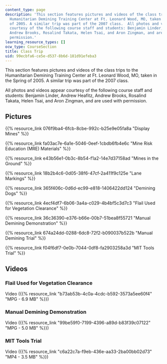 ```yaml
---
content_type: page
description: 'This section features pictures and videos of the class trips to the
  Humanitarian Demining Training Center at Ft. Leonard Wood, MO, taken in the Spring
  of 2005. A similar trip was part of the 2007 class.  All photos and videos appear
  courtesy of the following course staff and students: Benjamin Linder, Andrew Heafitz,
  Andrew Brooks, Rosalind Takata, Helen Tsai, and Aron Zingman, and are used with
  permission.'
learning_resource_types: []
ocw_type: CourseSection
title: Class Trip
uid: 99ecbfa6-ce5e-d537-8b6d-181d91efeba3
---
```


This section features pictures and videos of the class trips to the Humanitarian Demining Training Center at Ft. Leonard Wood, MO, taken in the Spring of 2005. A similar trip was part of the 2007 class.

All photos and videos appear courtesy of the following course staff and students: Benjamin Linder, Andrew Heafitz, Andrew Brooks, Rosalind Takata, Helen Tsai, and Aron Zingman, and are used with permission.

Pictures
--------

{{% resource_link 076f9ba4-6fcb-8cbe-992c-b25e9e05fa8a "Display Mines" %}}

{{% resource_link fa03ac7e-6a1e-5046-0eef-1cbdb6fb4e6c "Mine Risk Education (MRE) Materials" %}}

{{% resource_link e43b56e1-0b3c-8b54-f1a2-14e7d37158ad "Mines in the Ground" %}}

{{% resource_link 18b2b4c6-0d05-38f6-47cf-2a411f9c125e "Lane Markings" %}}

{{% resource_link 365f406c-0d6d-ec99-e818-1406422dd124 "Demining Dogs" %}}

{{% resource_link 4ecf4df7-6b06-3a4a-c029-4b4bf5c3d7c3 "Flail Used for Vegetation Clearance" %}}

{{% resource_link 36c36390-e376-b66e-00b7-51bea8f55721 "Manual Demining Demonstration" %}}

{{% resource_link 674a24dd-0288-6dc8-72f2-b090037b522b "Manual Demining Trial" %}}

{{% resource_link f04f6df7-0e0b-7044-0df8-fa2903258a3d "MIT Tools Trial" %}}

Videos
------

### Flail Used for Vegetation Clearance

Video ({{% resource_link "b73ab53b-4c0a-4cdc-b592-3573a5ee60f4" "MPG - 6.9 MB" %}})

### Manual Demining Demonstration

Video ({{% resource_link "99be59f0-7199-4396-a89d-b83f39c07122" "MPG - 5.0 MB" %}})

### MIT Tools Trial

Video ({{% resource_link "c6a22c7a-f9eb-436e-aa33-2ba00bb02d73" "MP4 - 3.5 MB" %}})